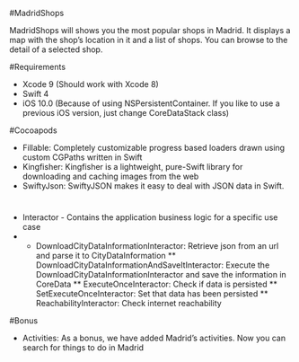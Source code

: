 
#MadridShops

MadridShops will shows you
the most popular shops in Madrid. It displays a map with the shop’s location in it and a list of shops. You can browse to the detail of a selected shop.

#Requirements

* Xcode 9 (Should work with Xcode 8)
* Swift 4
* iOS 10.0 (Because of using NSPersistentContainer. If you like to use a previous iOS version, just change CoreDataStack class)

#Cocoapods


* Fillable: Completely customizable progress based loaders drawn using custom CGPaths written in Swift
* Kingfisher: Kingfisher is a lightweight, pure-Swift library for downloading and caching images from the web
* SwiftyJson: SwiftyJSON makes it easy to deal with JSON data in Swift.

#
* Interactor - Contains the application business logic for a specific use case
* * DownloadCityDataInformationInteractor: Retrieve json from an url and parse it to CityDataInformation
** DownloadCityDataInformationAndSaveItInteractor: Execute the DownloadCityDataInformationInteractor and save the information in CoreData
** ExecuteOnceInteractor: Check if data is persisted
** SetExecuteOnceInteractor: Set that data has been persisted
** ReachabilityInteractor: Check internet reachability

#Bonus

* Activities: As a bonus, we have added Madrid’s activities. Now you can search for things to do in Madrid




